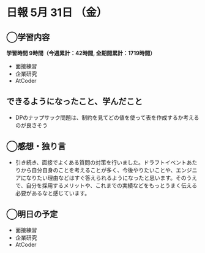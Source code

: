 # 日報  5月 31日 （金）

## ◯学習内容

**学習時間  9時間（今週累計：42時間, 全期間累計：1719時間）**

- 面接練習
- 企業研究
- AtCoder

## できるようになったこと、学んだこと

- DPのナップサック問題は、制約を見てどの値を使って表を作成するか考えるのが良さそう

## ◯感想・独り言

- 引き続き、面接でよくある質問の対策を行いました。ドラフトイベントあたりから自分自身のことを考えることが多く、今後やりたいことや、エンジニアになりたい理由などはすぐ答えられるようになったと思います。そのうえで、自分を採用するメリットや、これまでの実績などをもっとうまく伝える必要があるなと感じています。

## ◯明日の予定

- 面接練習
- 企業研究
- AtCoder
